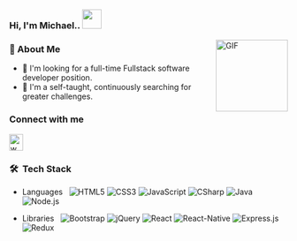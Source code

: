### Hi, I'm Michael.. <img src="https://user-images.githubusercontent.com/64555783/104968946-f0fb7800-59ef-11eb-9810-197e842e46d4.gif" width="35" >

<img align="right" alt="GIF" height="130px" src="https://media.giphy.com/media/du3J3cXyzhj75IOgvA/giphy.gif">

  <h3 align="left">👤 About Me</h3>
  
* 💼 I'm looking for a full-time Fullstack software developer position.
* 💪 I'm a self-taught, continuously searching for greater challenges.


<h3 align="left">Connect with me </h3>
<p align="left">
<a href="https://www.linkedin.com/in/michael-yaakobi-66aa74199" target="blank">
 <img align="center" src="https://cdn.jsdelivr.net/npm/simple-icons@3.0.1/icons/linkedin.svg" alt="www.linkedin.com/in/michael-yaakobi-66aa74199" height="30" width="25" /></a>
</p>


### 🛠 &nbsp;Tech Stack ###
- Languages &nbsp;
  ![HTML5](https://img.shields.io/badge/-HTML5-333333?style=flat-square&logo=html5)
  ![CSS3](https://img.shields.io/badge/-CSS3-333333?style=flat-square&logo=css3)
  ![JavaScript](https://img.shields.io/badge/-JavaScript-333333?style=flat&logo=javascript)
  ![CSharp](https://img.shields.io/badge/-C%23-333333?style=flat&logo=c-sharp&logoColor=6d4a80)
  ![Java](https://img.shields.io/badge/-Java-333333?style=flat&logo=Java)
  ![Node.js](https://img.shields.io/badge/-Node.js-333333?style=flat&logo=node.js)

- Libraries &nbsp;
  ![Bootstrap](https://img.shields.io/badge/-Bootstrap-333333?style=flat&logo=bootstrap&logoColor=563D7C)
  ![jQuery](https://img.shields.io/badge/-jQuery-333333?style=flat&logo=jquery&logoColor=1a73e8)
  ![React](https://img.shields.io/badge/-React-333333?style=flat&logo=react)
  ![React-Native](https://img.shields.io/badge/-React_Native-333333?style=flat&logo=react)
  ![Express.js](https://img.shields.io/badge/-Express-333333?style=flat&logo=express.js)
  ![Redux](https://img.shields.io/badge/-Redux-333333?style=flat&logo=Redux&logoColor=764abc)
